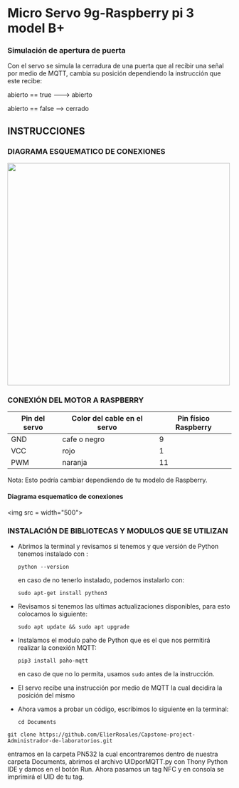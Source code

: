 
# Micro Servo 9g-Raspberry pi 3 model B+

### Simulación de apertura de puerta

Con el servo se simula la cerradura de una puerta que al recibir una señal por medio de MQTT,  cambia su posición dependiendo la instrucción que este recibe:

abierto == true ---> abierto 

abierto == false --> cerrado

## INSTRUCCIONES 
### DIAGRAMA ESQUEMATICO DE CONEXIONES

<img src = "https://github.com/ElierRosales/Capstone-project-Administrador-de-laboratorios/blob/480a784622240541d6610b1a2f70da48cefa3222/Servo%20Motor/imagenes/diagrama%20servo%20.png" width="500">

### CONEXIÓN DEL MOTOR A RASPBERRY

| Pin del servo| Color del cable en el servo | Pin físico Raspberry |
| -- | -- | -- |
| GND | cafe o negro | 9 |
| VCC | rojo | 1 |
| PWM | naranja | 11 |

Nota: Esto podría cambiar dependiendo de tu modelo de Raspberry.

#### Diagrama esquematico de conexiones 

<img src =  width="500">

### INSTALACIÓN DE BIBLIOTECAS Y MODULOS QUE SE UTILIZAN
* Abrimos la terminal y revisamos si tenemos y que versión de Python tenemos instalado con :

  `python --version`

   en caso de no tenerlo instalado, podemos instalarlo con:
 
  `sudo apt-get install python3`

* Revisamos si tenemos las ultimas actualizaciones disponibles, para esto colocamos lo siguiente:

  `sudo apt update && sudo apt upgrade`

* Instalamos el modulo paho de Python que es el que nos permitirá realizar la conexión MQTT:

  `pip3 install paho-mqtt` 
      
  en caso de que no lo permita, usamos `sudo` antes de la instrucción.
  
* El servo recibe una instrucción por medio de MQTT la cual decidira la posición del mismo 
  
* Ahora vamos a probar un código, escribimos lo siguiente en la terminal:

   `cd Documents` 

 `git clone https://github.com/ElierRosales/Capstone-project-Administrador-de-laboratorios.git`
 
  entramos en la carpeta PN532 la cual encontraremos dentro de nuestra carpeta Documents, abrimos el archivo UIDporMQTT.py
  con Thony Python IDE y damos en el botón Run.
  Ahora pasamos un tag NFC y en consola se imprimirá el UID de tu tag.
